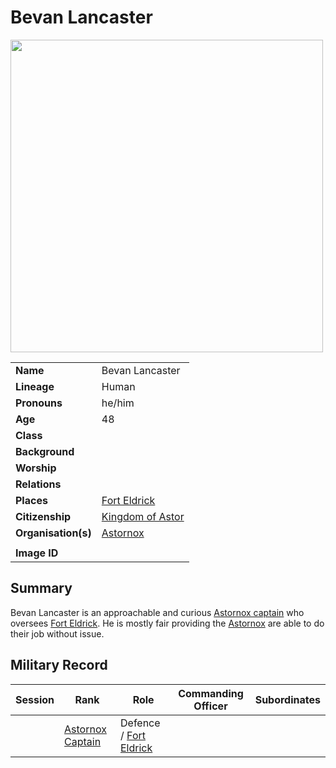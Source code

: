 # Bevan Lancaster

<img src="https://raw.githubusercontent.com/jesskelsall/astarus-images/main/characters/portraits/imageid.png" height="500" />

|||
| --- | --- |
| **Name** | Bevan Lancaster | character.4
| **Lineage** | Human |
| **Pronouns** | he/him |
| **Age** | 48 |
| **Class** | |
| **Background** | |
| **Worship** | |
| **Relations** | |
| **Places** | [Fort Eldrick](../places/forts/fort-eldrick.md) |
| **Citizenship** | [Kingdom of Astor](../civilisations/kingdom-of-astor/kingdom-of-astor.md) |
| **Organisation(s)** | [Astornox](../organisations/government/astornox/astornox.md) |
|||
| **Image ID** | |

## Summary

Bevan Lancaster is an approachable and curious [Astornox captain](../organisations/government/astornox/ranks/astornox-captain.md) who oversees [Fort Eldrick](../places/forts/fort-eldrick.md). He is mostly fair providing the [Astornox](../organisations/government/astornox/astornox.md) are able to do their job without issue.

## Military Record

| Session | Rank | Role | Commanding Officer | Subordinates |
|:---:| --- | --- | --- | --- |
|| [Astornox Captain](../organisations/government/astornox/ranks/astornox-captain.md) | Defence / [Fort Eldrick](../places/forts/fort-eldrick.md) |||
